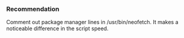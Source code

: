 ### Recommendation
Comment out package manager lines in /usr/bin/neofetch.
It makes a noticeable difference in the script speed.
